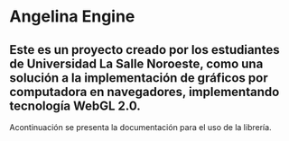 ﻿# Angelina Engine
 
 ## Este es un proyecto creado por los estudiantes de Universidad La Salle Noroeste, como una solución a la implementación de gráficos por computadora en navegadores, implementando tecnología WebGL 2.0.
 
 Acontinuación se presenta la documentación para el uso de la librería.
